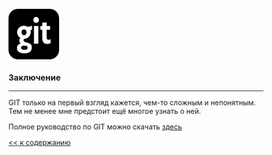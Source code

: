 ![](git-logo2.png)

### Заключение

---

GIT только на первый взгляд кажется, чем-то сложным и непонятным. Тем не менее мне предстоит ещё многое узнать о ней.

Полное руководство по GIT можно скачать [здесь](https://git-scm.com/book/ru/v2)

[<< к содержанию](./readme.md)


